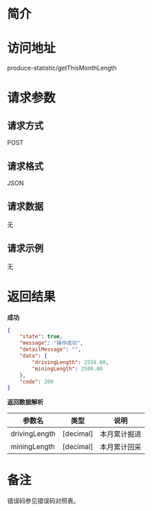 # 简介

# 访问地址
produce-statistic/getThisMonthLength

# 请求参数

## 请求方式
POST

## 请求格式
JSON

## 请求数据
无

## 请求示例
无

# 返回结果
**成功**
```json
{
    "state": true,
    "message": "操作成功",
    "detailMessage": "",
    "data": {
        "drivingLength": 2558.00,
        "miningLength": 2500.00
    },
    "code": 200
}
```

**返回数据解析**

|参数名|类型|说明|
|-|-|-|
|drivingLength|[decimal]|本月累计掘进|
|miningLength|[decimal]|本月累计回采|

# 备注
错误码参见错误码对照表。
